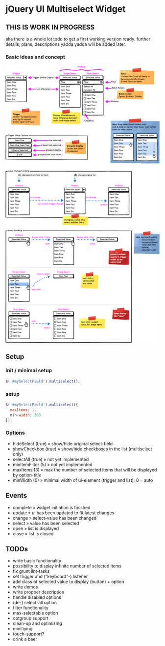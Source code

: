 # jQuery UI Multiselect Widget #

## THIS IS WORK IN PROGRESS
aka there is a whole lot todo to get a first working version ready.
further details, plans, descriptions yadda yadda will be added later.



### Basic ideas and concept
![wireframe](/demo/img/wireframe.png)



## Setup

### init / minimal setup
```javascript
$('#mySelectField').multiselect();
```

### setup
```javascript
$('#mySelectField').multiselect({
  maxItems: 1,
  min-width: 200
});
```

### Options
- hideSelect (true) » show/hide original select-field
- showCheckbox (true) » show/hide checkboxes in the list (multiselect only)
- selectAll (true) » not yet implemented
- minItemFilter (5) » not yet implemented
- maxItems (3) » max the number of selected items that will be displayed by option-title
- minWidth (0) » minimal width of ui-element (trigger and list); 0 = auto



## Events
- complete » widget initiation is finished
- update » ui has been updated to fit latest changes 
- change » select-value has been changed
- select » value has been selected
- open » list is displayed
- close » list is closed



## TODOs
- write basic functionality
- possibility to display infinite number of selected items
- fix grunt lint-tasks
- set trigger and ("keyboard"-) listener
- add class of selected value to display (button) + option
- write demos
- write propper description
- handle disabled options
- (de-) select-all option
- filter functionality
- max-selectable option
- optgroup support
- clean-up and optimizing
- minifiying
- touch-support?
- drink a beer